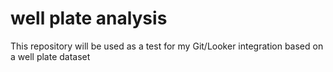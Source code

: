# well plate analysis
This repository will be used as a test for my Git/Looker integration based on a well plate dataset
